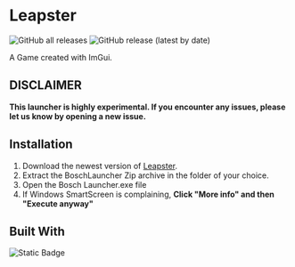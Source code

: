 # Leapster

![GitHub all releases](https://img.shields.io/github/downloads/Bosch-DEV/Bosch-Launcher/total?color=%23FF8C00&style=flat-square)
![GitHub release (latest by date)](https://img.shields.io/github/v/release/Bosch-DEV/Bosch-Launcher?style=flat-square)

A Game created with ImGui.

## **DISCLAIMER**
**This launcher is highly experimental. If you encounter any issues, please let us know by opening a new issue.**

## Installation
1. Download the newest version of [Leapster](https://github.com/Moldybot9411/Leapster/releases/download/v0.5/Leapster.zip).
2. Extract the BoschLauncher Zip archive in the folder of your choice.
3. Open the Bosch Launcher.exe file
4. If Windows SmartScreen is complaining, **Click "More info" and then "Execute anyway"** 

## Built With

![Static Badge](https://img.shields.io/badge/C%23%20-%20Visual%20Studio%20-%20darkgrey?style=for-the-badge)





<!---
## Contributors

<a href="https://github.com/Moldybot9411/Leapster/graphs/contributors">
  <img src="https://contrib.rocks/image?repo=Moldybot9411/Leapster" alt="contrib.rocks image" />
</a>
-->
